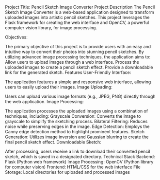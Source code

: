 Project Title: Pencil Sketch Image Converter
Project Description
The Pencil Sketch Image Converter is a web-based application designed to transform uploaded images into artistic pencil sketches. This project leverages the Flask framework for creating the web interface and OpenCV, a powerful computer vision library, for image processing.

Objectives:

The primary objective of this project is to provide users with an easy and intuitive way to convert their photos into stunning pencil sketches. By utilizing advanced image processing techniques, the application aims to:
Allow users to upload images through a web interface.
Process the uploaded images to create a pencil sketch effect.
Provide a downloadable link for the generated sketch.
Features
User-Friendly Interface:

The application features a simple and responsive web interface, allowing users to easily upload their images.
Image Uploading:

Users can upload various image formats (e.g., JPEG, PNG) directly through the web application.
Image Processing:

The application processes the uploaded images using a combination of techniques, including:
Grayscale Conversion: Converts the image to grayscale to simplify the sketching process.
Bilateral Filtering: Reduces noise while preserving edges in the image.
Edge Detection: Employs the Canny edge detection method to highlight prominent features.
Sketch Generation: Utilizes image inversion and Gaussian blurring to create the final pencil sketch effect.
Downloadable Sketch:

After processing, users receive a link to download their converted pencil sketch, which is saved in a designated directory.
Technical Stack
Backend: Flask (Python web framework)
Image Processing: OpenCV (Python library for computer vision)
Frontend: HTML/CSS for the web interface
File Storage: Local directories for uploaded and processed images
